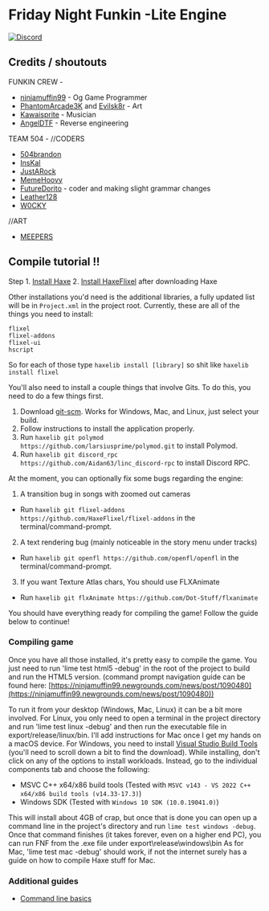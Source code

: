 # Friday Night Funkin -Lite Engine
[![Discord](https://img.shields.io/badge/Discord-%237289DA.svg?style=for-the-badge&logo=discord&logoColor=white)](https://discord.gg/atK58SwBck)
## Credits / shoutouts

 FUNKIN CREW -
- [ninjamuffin99](https://twitter.com/ninja_muffin99) - Og Game Programmer
- [PhantomArcade3K](https://twitter.com/phantomarcade3k) and [Evilsk8r](https://twitter.com/evilsk8r) - Art
- [Kawaisprite](https://twitter.com/kawaisprite) - Musician
- [AngelDTF](https://github.com/AngelDTF) - Reverse engineering

TEAM 504 -
//CODERS
- [504brandon](https://github.com/504brandon)
- [InsKal](https://github.com/InsKal)
- [JustARock](https://www.youtube.com/watch?v=N2YRXOD8OSE)
- [MemeHoovy](https://github.com/MemeHoovy)
- [FutureDorito](https://github.com/Futuredorito) - coder and making slight grammar changes
- [Leather128](https://github.com/Leather128)
- [W0CKY](https://github.com/Snoni)

//ART
- [MEEPERS](https://www.youtube.com/watch?v=N2YRXOD8OSE)

## Compile tutorial !!

Step 1. [Install Haxe](https://haxe.org/download/version/4.2.5/) 
2. [Install HaxeFlixel](https://haxeflixel.com/documentation/install-haxeflixel/) after downloading Haxe

Other installations you'd need is the additional libraries, a fully updated list will be in `Project.xml` in the project root. Currently, these are all of the things you need to install:
```
flixel
flixel-addons
flixel-ui
hscript
```
So for each of those type `haxelib install [library]` so shit like `haxelib install flixel`

You'll also need to install a couple things that involve Gits. To do this, you need to do a few things first.
1. Download [git-scm](https://git-scm.com/downloads). Works for Windows, Mac, and Linux, just select your build.
2. Follow instructions to install the application properly.
3. Run `haxelib git polymod https://github.com/larsiusprime/polymod.git` to install Polymod.
4. Run `haxelib git discord_rpc https://github.com/Aidan63/linc_discord-rpc` to install Discord RPC.

At the moment, you can optionally fix some bugs regarding the engine:
1. A transition bug in songs with zoomed out cameras
- Run `haxelib git flixel-addons https://github.com/HaxeFlixel/flixel-addons` in the terminal/command-prompt.
2. A text rendering bug (mainly noticeable in the story menu under tracks)
- Run `haxelib git openfl https://github.com/openfl/openfl` in the terminal/command-prompt.
3. If you want Texture Atlas chars, You should use FLXAnimate
  - Run `haxelib git flxAnimate https://github.com/Dot-Stuff/flxanimate`

You should have everything ready for compiling the game! Follow the guide below to continue!

### Compiling game

Once you have all those installed, it's pretty easy to compile the game. You just need to run 'lime test html5 -debug' in the root of the project to build and run the HTML5 version. (command prompt navigation guide can be found here: [https://ninjamuffin99.newgrounds.com/news/post/1090480](https://ninjamuffin99.newgrounds.com/news/post/1090480))

To run it from your desktop (Windows, Mac, Linux) it can be a bit more involved. For Linux, you only need to open a terminal in the project directory and run 'lime test linux -debug' and then run the executable file in export/release/linux/bin. I'll add instructions for Mac once I get my hands on a macOS device. For Windows, you need to install [Visual Studio Build Tools](https://visualstudio.microsoft.com/downloads/?q=Build+Tools) (you'll need to scroll down a bit to find the download). While installing, don't click on any of the options to install workloads. Instead, go to the individual components tab and choose the following:
* MSVC C++ x64/x86 build tools (Tested with `MSVC v143 - VS 2022 C++ x64/x86 build tools (v14.33-17.3)`)
* Windows SDK (Tested with `Windows 10 SDK (10.0.19041.0)`)

This will install about 4GB of crap, but once that is done you can open up a command line in the project's directory and run `lime test windows -debug`. Once that command finishes (it takes forever, even on a higher end PC), you can run FNF from the .exe file under export\release\windows\bin
As for Mac, 'lime test mac -debug' should work, if not the internet surely has a guide on how to compile Haxe stuff for Mac.

### Additional guides

- [Command line basics](https://ninjamuffin99.newgrounds.com/news/post/1090480)
